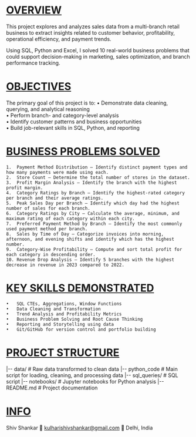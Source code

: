 # <ins> OVERVIEW </ins>

This project explores and analyzes sales data from a multi-branch retail business to extract insights related to customer behavior, profitability, operational efficiency, and payment trends.

Using SQL, Python and Excel, I solved 10 real-world business problems that could support decision-making in marketing, sales optimization, and branch performance tracking.

# <ins> OBJECTIVES </ins>

The primary goal of this project is to:
	•	Demonstrate data cleaning, querying, and analytical reasoning  
	•	Perform branch- and category-level analysis  
	•	Identify customer patterns and business opportunities  
	•	Build job-relevant skills in SQL, Python, and reporting  

# <ins> BUSINESS PROBLEMS SOLVED </ins>

	1.	Payment Method Distribution – Identify distinct payment types and how many payments were made using each.
	2.	Store Count – Determine the total number of stores in the dataset.
	3.	Profit Margin Analysis – Identify the branch with the highest profit margin.
	4.	Category Ratings by Branch – Identify the highest-rated category per branch and their average ratings.
	5.	Peak Sales Day per Branch – Identify which day had the highest number of sales for each branch.
	6.	Category Ratings by City – Calculate the average, minimum, and maximum rating of each category within each city.
	7.	Preferred Payment Method by Branch – Identify the most commonly used payment method per branch.
	8.	Sales by Time of Day – Categorize invoices into morning, afternoon, and evening shifts and identify which has the highest number.
	9.	Category-Wise Profitability – Compute and sort total profit for each category in descending order.
	10.	Revenue Drop Analysis – Identify 5 branches with the highest decrease in revenue in 2023 compared to 2022.

# <ins> KEY SKILLS DEMONSTRATED </ins>

	•	SQL CTEs, Aggregations, Window Functions
	•	Data Cleaning and Transformation
	•	Trend Analysis and Profitability Metrics
	•	Business Problem Solving and Root Cause Thinking
	•	Reporting and Storytelling using data
	•	Git/GitHub for version control and portfolio building

# <ins> PROJECT STRUCTURE </ins>

|-- data/                     # Raw data transformed to clean data
|-- python_code               # Main script for loading, cleaning, and processing data
|-- sql_queries/              # SQL script
|-- notebooks/                # Jupyter notebooks for Python analysis
|-- README.md                 # Project documentation

# <ins> INFO </ins>

Shiv Shankar
📧 kulharishivshankar@gmail.com
📍 Delhi, India
